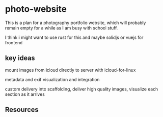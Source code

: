 # photo-website

This is a plan for a photography portfolio website, which will probably remain empty for a while as I am busy with school stuff.

I think i might want to use rust for this and maybe solidjs or vuejs for frontend

## key ideas

mount images from icloud directly to server with icloud-for-linux

metadata and exif visualization and integration

custom delivery into scaffolding, deliver high quality images, visualize each section as it arrives

## Resources 

